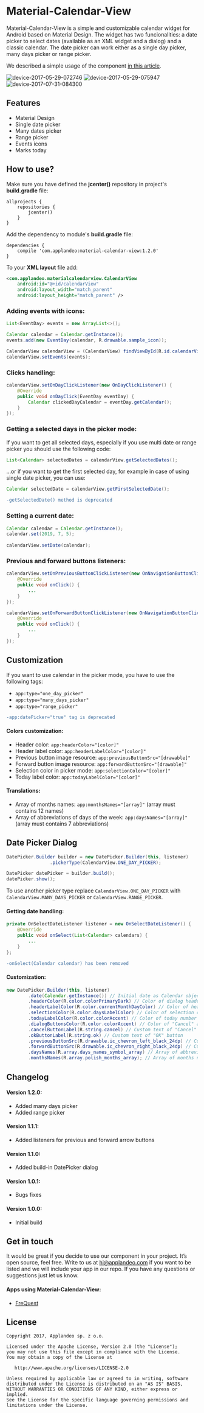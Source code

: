 # Material-Calendar-View

Material-Calendar-View is a simple and customizable calendar widget for Android based on Material Design. The widget has two funcionalities: a date picker to select dates (available as an XML widget and a dialog) and a classic calendar. The date picker can work either as a single day picker, many days picker or range picker.

We described a simple usage of the component [in this article](http://applandeo.com/blog/material-calendar-view-customized-calendar-widget-android/).

![device-2017-05-29-072746](https://user-images.githubusercontent.com/2614225/28766028-ef15ad58-75cd-11e7-8f11-1800d60d8bfc.png) ![device-2017-05-29-075947](https://user-images.githubusercontent.com/2614225/28766037-f49d0424-75cd-11e7-8671-2c9424f13ffd.png) ![device-2017-07-31-084300](https://user-images.githubusercontent.com/2614225/28766040-f70463d8-75cd-11e7-9e0d-ab247fd17749.png)


## Features
* Material Design
* Single date picker
* Many dates picker
* Range picker
* Events icons
* Marks today


## How to use?
Make sure you have defined the **jcenter()** repository in project's **build.gradle** file:
```
allprojects {
    repositories {
        jcenter()
    }
}
```

Add the dependency to module's **build.gradle** file:
```
dependencies {
    compile 'com.applandeo:material-calendar-view:1.2.0'
}
```

To your **XML layout** file add:
```xml
<com.applandeo.materialcalendarview.CalendarView
    android:id="@+id/calendarView"
    android:layout_width="match_parent"
    android:layout_height="match_parent" />
```

### Adding events with icons:
```java
List<EventDay> events = new ArrayList<>();

Calendar calendar = Calendar.getInstance();
events.add(new EventDay(calendar, R.drawable.sample_icon));

CalendarView calendarView = (CalendarView) findViewById(R.id.calendarView);
calendarView.setEvents(events);
```

### Clicks handling:
```java
calendarView.setOnDayClickListener(new OnDayClickListener() {
    @Override
    public void onDayClick(EventDay eventDay) {
        Calendar clickedDayCalendar = eventDay.getCalendar();    
    }
});
```

### Getting a selected days in the picker mode:
If you want to get all selected days, especially if you use multi date or range picker you should use the following code:
```java
List<Calendar> selectedDates = calendarView.getSelectedDates();
```
...or if you want to get the first selected day, for example in case of using single date picker, you can use:
```java
Calendar selectedDate = calendarView.getFirstSelectedDate();
```
```diff
-getSelectedDate() method is deprecated
```

### Setting a current date:
```java
Calendar calendar = Calendar.getInstance();
calendar.set(2019, 7, 5);
        
calendarView.setDate(calendar);
```

### Previous and forward buttons listeners:
```java
calendarView.setOnPreviousButtonClickListener(new OnNavigationButtonClickListener() {
    @Override
    public void onClick() {
        ...
    }
});

calendarView.setOnForwardButtonClickListener(new OnNavigationButtonClickListener() {
    @Override
    public void onClick() {
        ...
    }
});
```


## Customization
If you want to use calendar in the picker mode, you have to use the following tags:
* ```app:type="one_day_picker"```
* ```app:type="many_days_picker"```
* ```app:type="range_picker"```
```diff
-app:datePicker="true" tag is deprecated
```

#### Colors customization:
* Header color: ```app:headerColor="[color]"```
* Header label color: ```app:headerLabelColor="[color]"```
* Previous button image resource: ```app:previousButtonSrc="[drawable]"```
* Forward button image resource: ```app:forwardButtonSrc="[drawable]"```
* Selection color in picker mode: ```app:selectionColor="[color]"```
* Today label color: ```app:todayLabelColor="[color]"```

#### Translations:
* Array of months names: ```app:monthsNames="[array]"``` (array must contains 12 names)
* Array of abbreviations of days of the week: ```app:daysNames="[array]"``` (array must contains 7 abbreviations)

## Date Picker Dialog
```java
DatePicker.Builder builder = new DatePicker.Builder(this, listener)
                .pickerType(CalendarView.ONE_DAY_PICKER);

DatePicker datePicker = builder.build();
datePicker.show();
```

To use another picker type replace `CalendarView.ONE_DAY_PICKER` with `CalendarView.MANY_DAYS_PICKER` or `CalendarView.RANGE_PICKER`.

#### Getting date handling:
```java
private OnSelectDateListener listener = new OnSelectDateListener() {
    @Override
    public void onSelect(List<Calendar> calendars) {
        ...
    }
};
```
```diff
-onSelect(Calendar calendar) has been removed
```

#### Customization:
```java
new DatePicker.Builder(this, listener)
        .date(Calendar.getInstance()) // Initial date as Calendar object
        .headerColor(R.color.colorPrimaryDark) // Color of dialog header
        .headerLabelColor(R.color.currentMonthDayColor) // Color of header label
        .selectionColor(R.color.daysLabelColor) // Color of selection circle
        .todayLabelColor(R.color.colorAccent) // Color of today number
        .dialogButtonsColor(R.color.colorAccent) // Color of "Cancel" and "OK" buttons
        .cancelButtonLabel(R.string.cancel) // Custom text of "Cancel" button
        .okButtonLabel(R.string.ok) // Custom text of "OK" button
        .previousButtonSrc(R.drawable.ic_chevron_left_black_24dp) // Custom drawable of the previous arrow
        .forwardButtonSrc(R.drawable.ic_chevron_right_black_24dp) // Custom drawable of the forward arrow
        .daysNames(R.array.days_names_symbol_array) // Array of abbreviations of days of the week
        .monthsNames(R.array.polish_months_array); // Array of months names
```

## Changelog
#### Version 1.2.0:
* Added many days picker
* Added range picker

#### Version 1.1.1:
* Added listeners for previous and forward arrow buttons

#### Version 1.1.0:
* Added build-in DatePicker dialog

#### Version 1.0.1:
* Bugs fixes

#### Version 1.0.0:
* Initial build

## Get in touch
It would be great if you decide to use our component in your project. It’s open source, feel free. Write to us at hi@applandeo.com if you want to be listed and we will include your app in our repo. If you have any questions or suggestions just let us know.

#### Apps using Material-Calendar-View:
* [FreQuest](https://play.google.com/store/apps/details?id=com.applandeo.frequest)

## License
```
Copyright 2017, Applandeo sp. z o.o.

Licensed under the Apache License, Version 2.0 (the "License");
you may not use this file except in compliance with the License.
You may obtain a copy of the License at

   http://www.apache.org/licenses/LICENSE-2.0

Unless required by applicable law or agreed to in writing, software
distributed under the License is distributed on an "AS IS" BASIS,
WITHOUT WARRANTIES OR CONDITIONS OF ANY KIND, either express or implied.
See the License for the specific language governing permissions and
limitations under the License.
```
